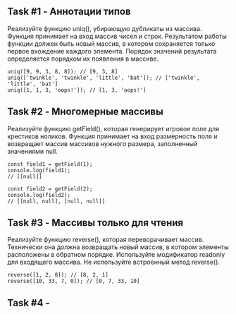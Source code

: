 ## Task #1 - Аннотации типов
Реализуйте функцию uniq(), убирающую дубликаты из массива. Функция принимает на вход массив чисел и строк. Результатом работы функции должен быть новый массив, в котором сохраняется только первое вхождение каждого элемента. Порядок значений результата определяется порядком их появления в массиве.
```
uniq([9, 9, 3, 8, 8]); // [9, 3, 8]
uniq(['twinkle', 'twinkle', 'little', 'bat']); // ['twinkle', 'little', 'bat']
uniq([1, 1, 3, 'oops!']); // [1, 3, 'oops!']
```

## Task #2 - Многомерные массивы
Реализуйте функцию getField(), которая генерирует игровое поле для крестиков ноликов. Функция принимает на вход размерность поля и возвращает массив массивов нужного размера, заполненный значениями null.
```
const field1 = getField(1);
console.log(field1);
// [[null]]

const field2 = getField(2);
console.log(field2);
// [[null, null], [null, null]]
```

## Task #3 - Массивы только для чтения
Реализуйте функцию reverse(), которая переворачивает массив. Технически она должна возвращать новый массив, в котором элементы расположены в обратном порядке. Используйте модификатор readonly для входящего массива. Не используйте встроенный метод reverse().
```
reverse([1, 2, 8]); // [8, 2, 1]
reverse([10, 33, 7, 0]); // [0, 7, 33, 10]
```

## Task #4 - 

